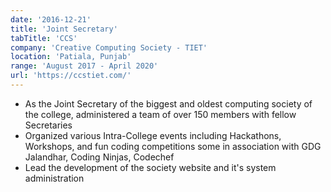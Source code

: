 ```yaml
---
date: '2016-12-21'
title: 'Joint Secretary'
tabTitle: 'CCS'
company: 'Creative Computing Society - TIET'
location: 'Patiala, Punjab'
range: 'August 2017 - April 2020'
url: 'https://ccstiet.com/'
---
```


-  As the Joint Secretary of the biggest and oldest computing society of the college, administered a team of over 150 members with fellow Secretaries
- Organized various Intra-College events including Hackathons, Workshops, and fun coding competitions some in association with GDG Jalandhar, Coding Ninjas, Codechef
- Lead the development of the society website and it's system administration
